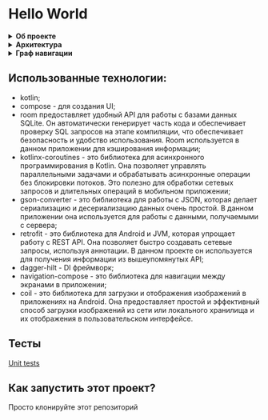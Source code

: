 # Hello World

<details><summary><b>Об проекте</b></summary>

## Этот проект состоит из следующих мини-приложений:
- Авторизация, регистрация, профиль и редактирование данных пользователя;
- Программа решения неравенства вида ax + b < 0;
- Осуществить вычисление 3^fn со всеми десятичными знаками, где n in 1..45, fn - числа фибоначчи. Это вычисление должно осуществляться внутри Service в отдельном потоке. После вычисления результаты должны появиться в Activity, а если он неактивен, то должно появиться оповещение, кликнув по которому, будет осуществлен переход на Activity с ответом. Также должна быть возможность остановить вычисление по желанию пользователя;
- CRUD приложение с использованием room, dagger-hilt, а также внедрение возможности осуществлять прикрепление фотографии к хранимым сущностям;
- Учёт количества прыжков через скакалку с использованием сенсора акселерометр. Телефон в кармане брюк и должен быть жестко зафиксирован. Информация об активностях должна сохраняться в базе данных. Пользователь должен иметь возможность корректировать результаты неточных измерений;
- Доработка приложения, выполненного в предыдущей практической, чтобы оно в виде анимации показывало активности пользователя.
- Работа с минимум одним rest-api запросом, который должен выполняется в фоне, имеющим аргумент. Также присутствует реализация возможности просмотра загруженной информации при отсуствии Интернета, т.е. с сохранением загруженной информации на мобильном устройстве и вывод его на экран в случае отсутствия Интернета. Реализуйте автоматическое UNIT и UI-тестирование (тестирование в процессе).

### В пункте 7 были использованы следующие API:
1. https://github.com/astrocatalogs/OACAPI;
2. По данному выражению найдите его упрощенный вариант https://newton.now.sh/;
3. Bybit. [Тестовое задание](https://github.com/FredNekrasov/jetpack-compose-projects/blob/master/info/TestTask.pdf)

</details>

<details><summary><b>Архитектура</b></summary>

## Коротко про архитектуру проекта
Приложение соответствует SAA(Single Activity Architecture) и разработано оно по принципам Clean Architecture, что обеспечивает четкое разделение слоев и ответственностей, делает код более читаемым и поддерживаемым. При разработке приложения также учитывался принцип KISS, то есть стремление к простоте и минимализму в процессе разработки, что позволило избежать излишней сложности, сохранить код чистым, сделать приложение легким для понимания.

![HelloWorldAppsDiagram drawio](https://github.com/FredNekrasov/jetpack-compose-projects/blob/master/info/HelloWorldAppsDiagram.png)
![projectModules](https://github.com/FredNekrasov/jetpack-compose-projects/blob/master/info/projectModules.jpg)

</details>

<details><summary><b>Граф навигации</b></summary>

## Навигация между экранами

![HelloWorldNavGraph](https://github.com/FredNekrasov/jetpack-compose-projects/blob/master/info/HelloWorldNavGraph.png)

</details>

Использованные технологии:
-
- kotlin;
- compose - для создания UI;
- room предоставляет удобный API для работы с базами данных SQLite. Он автоматически генерирует часть кода и обеспечивает проверку SQL запросов на этапе компиляции, что обеспечивает безопасность и удобство использования. Room используется в данном приложении для кэширования информации;
- kotlinx-coroutines - это библиотека для асинхронного программирования в Kotlin. Она позволяет управлять параллельными задачами и обрабатывать асинхронные операции без блокировки потоков. Это полезно для обработки сетевых запросов и длительных операций в мобильном приложении;
- gson-converter - это библиотека для работы с JSON, которая делает сериализацию и десериализацию данных очень простой. В данном приложении она используется для работы с данными, получаемыми с сервера;
- retrofit - это библиотека для Android и JVM, которая упрощает работу с REST API. Она позволяет быстро создавать сетевые запросы, используя аннотации. В данном проекте он используется для получения информации из вышеупомянутых API;
- dagger-hilt - DI фреймворк;
- navigation-compose - это библиотека для навигации между экранами в приложении;
- coil - это библиотека для загрузки и отображения изображений в приложениях на Android. Она предоставляет простой и эффективный способ загрузки изображений из сети или локального хранилища и их отображения в пользовательском интерфейсе.

## Тесты
[Unit tests](https://github.com/FredNekrasov/jetpack-compose-projects/tree/master/app/src/test/java/com/fredprojects/helloworld)

## Как запустить этот проект?
Просто клонируйте этот репозиторий
